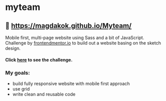 # myteam

## :movie_camera: https://magdakok.github.io/Myteam/

Mobile first, multi-page website using Sass and a bit of JavaScript.
Challenge by [frontendmentor.io](https://www.frontendmentor.io/) to build out a website basing on the sketch design.

#### Click [here](https://www.frontendmentor.io/challenges/myteam-multipage-website-mxlEauvW) to see the challenge.

### My goals:
* build fully responsive website with mobile first approach
* use grid
* write clean and reusable code
